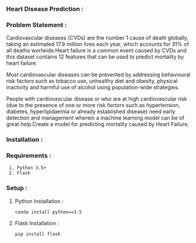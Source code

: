 ### Heart Disease Prediction :


### Problem Statement :

 Cardiovascular diseases (CVDs) are the number 1 cause of death globally, taking an estimated 17.9 million lives each year, which accounts for 31% of all deaths worlwide.Heart failure is a common event caused by CVDs and this dataset contains 12 features that can be used to predict mortality by heart failure.

 Most cardiovascular diseases can be prevented by addressing behavioural risk factors such as tobacco use, unhealthy diet and obesity, physical inactivity and harmful use of alcohol using population-wide strategies.

 People with cardiovascular disease or who are at high cardiovascular risk (due to the presence of one or more risk factors such as hypertension, diabetes, hyperlipidaemia or already established disease) need early detection and management wherein a machine learning model can be of great help.Create a model for predicting mortality caused by Heart Failure.
 
 
 ### Installation :
 
 ### Requirements :
 
     1. Python 3.5+
     2. Flask
     
### Setup :

  1. Python Installation :
  
     ` conda install python==3.5 `
     
  2. Flask Installation :
  
     ` pip install flask `
 
 
